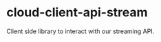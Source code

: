 cloud-client-api-stream
=======================

Client side library to interact with our streaming API.
